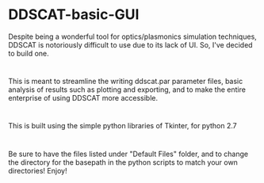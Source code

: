 # DDSCAT-basic-GUI
Despite being a wonderful tool for optics/plasmonics simulation techniques, 
DDSCAT is notoriously difficult to use due to its lack of UI. So, I've decided to build one. 
#
This is meant to streamline the writing ddscat.par parameter files, basic analysis of results such as plotting and exporting,
and to make the entire enterprise of using DDSCAT more accessible.
#
This is built using the simple python libraries of Tkinter, for python 2.7
#
Be sure to have the files listed under "Default Files" folder, and to change the directory for the basepath in the python scripts to match your own directories!
Enjoy!
